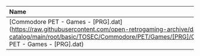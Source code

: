|Name|Size|
|:---|---:|
|[Commodore PET - Games - [PRG].dat](https://raw.githubusercontent.com/open-retrogaming-archive/dat-catalog/main/root/basic/TOSEC/Commodore/PET/Games/[PRG]/Commodore PET - Games - [PRG].dat)|35711|
